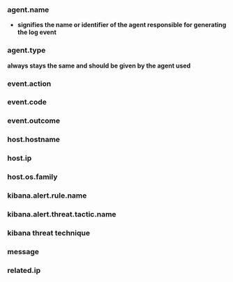 ### agent.name

- **signifies the name or identifier of the agent responsible for generating the log event**
### agent.type
**always stays the same and should be given by the agent used**
### event.action

### event.code

### event.outcome

### host.hostname

### host.ip

### host.os.family

### kibana.alert.rule.name

### kibana.alert.threat.tactic.name

### kibana threat technique

### message

### related.ip
